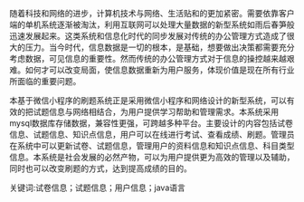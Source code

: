 随着科技和网络的进步，计算机技术与网络、生活贴和的更加紧密。需要依靠客户端的单机系统逐渐被淘汰，利用互联网可以处理大量数据的新型系统如雨后春笋般迅速发展起来。这类系统和信息化时代的同步发展对传统的办公管理方式造成了很大的压力。当今时代，信息数据是一切的根本，是基础，想要做出决策都需要充分考虑数据，可见信息的重要性。然而传统的办公管理方式对于信息的操控越来越艰难。如何才可以改变局面，使信息数据重新为用户服务，体现价值是现在所有行业所面临的重要问题。

本基于微信小程序的刷题系统正是采用微信小程序和网络设计的新型系统，可以有效的把试题信息与网络相结合，为用户提供学习帮助和管理需求。本系统采用mysql数据库存储数据，兼容性更强，可跨越多种平台。主要设计的内容包括试卷信息、试题信息、知识点信息，用户可以在线进行考试、查看成绩、刷题。管理员在系统中可以更新试卷、试题信息，管理用户的资料信息和知识点信息、科目类型信息。本系统是社会发展的必然产物，可以为用户提供更为高效的管理以及辅助，同时也可以改变刷题的方式，达到提高成绩的目的。

关键词:试卷信息；试题信息；用户信息；java语言

